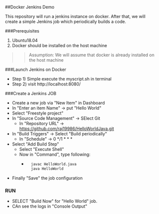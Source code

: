 ##Docker Jenkins Demo

This repository will run a jenkins instance on docker. After that, we will create a simple Jenkins job
which periodically builds a code.

###Prerequisites
1) Ubuntu18.04
2) Docker should be installed on the host machine

>> Assumption: We will assume that docker is already installed on the host machine

###Launch Jenkins on Docker
- Step 1) Simple execute the myscript.sh in terminal
- Step 2) visit http://localhost:8080/

###Create a Jenkins JOB
- Create a new job via "New Item" in Dashboard
- In "Enter an item Name" -> put "Hello World"
- Select "Freestyle project"
- In "Source Code Management" -> SElect Git
    -   In "Repository URL" -> https://github.com/raj19986/HelloWorldJava.git
- In "Build Triggers" -> Select "Build periodically"
    - In "Schedule" -> 0 */1 * * *
- Select "Add Build Step"
    - Select "Execute Shell"
    - Now in "Command", type following:
        - ```bash
            javac HelloWorld.java
            java HelloWorld
          ```
- Finally "Save" the job configuration


### RUN
- SELECT "Build Now" for "Hello World" job.
- CAn see the logs in "Console Output"

